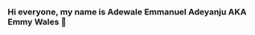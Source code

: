 ### Hi everyone, my name is Adewale Emmanuel Adeyanju AKA Emmy Wales 👋

<!--
**EmmyWales/EmmyWales** is a ✨ _special_ ✨ repository because its `README.md` (this file) appears on your GitHub profile.

Here are some ideas to get you started:

- 🔭 I’m currently working on a project
- 🌱 I’m currently learning the intergration of API'S and State management.
- 👯 I’m looking to collaborate on ...
- 🤔 I’m looking for help with Internship, to colab with senior developers.
- 💬 Ask me about ...
- 📫 How to reach me: ...
- 
- ⚡ Fun fact: I play basketball at my leisure time. I built my own Notepad that is connected to firebase. It stores written notes and dislays it for the user and can be retrieved upon login. 
-->
